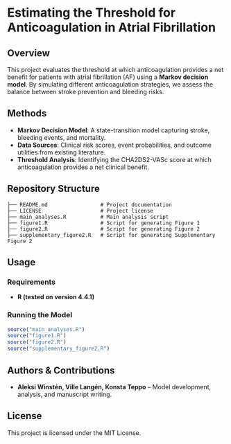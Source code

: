 # Estimating the Threshold for Anticoagulation in Atrial Fibrillation

## Overview

This project evaluates the threshold at which anticoagulation provides a net benefit for patients with atrial fibrillation (AF) using a **Markov decision model**. By simulating different anticoagulation strategies, we assess the balance between stroke prevention and bleeding risks.

## Methods

- **Markov Decision Model**: A state-transition model capturing stroke, bleeding events, and mortality.
- **Data Sources**: Clinical risk scores, event probabilities, and outcome utilities from existing literature.
- **Threshold Analysis**: Identifying the CHA2DS2-VASc score at which anticoagulation provides a net clinical benefit.

## Repository Structure

```
├── README.md                 # Project documentation
├── LICENSE                   # Project license
├── main_analyses.R           # Main analysis script
├── figure1.R                 # Script for generating Figure 1
├── figure2.R                 # Script for generating Figure 2
├── supplementary_figure2.R   # Script for generating Supplementary Figure 2
```

## Usage

### Requirements

- **R (tested on version 4.4.1)**

### Running the Model

```r
source("main_analyses.R")
source("figure1.R")
source("figure2.R")
source("supplementary_figure2.R")
```

## Authors & Contributions

- **Aleksi Winstén, Ville Langén, Konsta Teppo** – Model development, analysis, and manuscript writing.

## License

This project is licensed under the MIT License.

